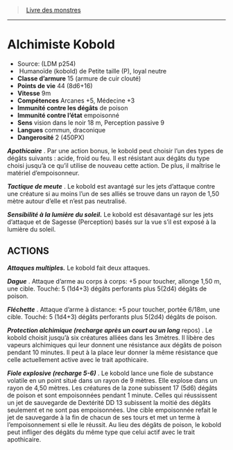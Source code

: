﻿> [Livre des monstres](tome_of_beasts.md)

---

# Alchimiste Kobold

- Source: (LDM p254)
-  Humanoïde (kobold) de Petite taille (P), loyal neutre
- **Classe d’armure** 15 (armure de cuir clouté)
- **Points de vie** 44 (8d6+16)
- **Vitesse** 9m
- **Compétences** Arcanes +5, Médecine +3
- **Immunité contre les dégâts** de poison
- **Immunité contre l’état** empoisonné
- **Sens** vision dans le noir 18 m, Perception passive 9
- **Langues** commun, draconique
- **Dangerosité** 2 (450PX)

**_Apothicaire_** . Par une action bonus, le kobold peut choisir l’un des types de dégâts suivants : acide, froid ou feu. Il est résistant aux dégâts du type choisi jusqu’à ce qu’il utilise de nouveau cette action. De plus, il maîtrise le matériel d’empoisonneur.

**_Tactique de meute_** . Le kobold est avantagé sur les jets d’attaque contre une créature si au moins l’un de ses alliés se trouve dans un rayon de 1,50 mètre autour d’elle et n’est pas neutralisé.

**_Sensibilité à la lumière du soleil._** Le kobold est désavantagé sur les jets d’attaque et de Sagesse (Perception) basés sur la vue s’il est exposé à la lumière du soleil.

## ACTIONS

**_Attaques multiples._** Le kobold fait deux attaques.

**_Dague_** . Attaque d’arme au corps à corps: +5 pour toucher, allonge 1,50 m, une cible. Touché: 5 (1d4+3) dégâts perforants plus 5(2d4) dégâts de poison.

**_Fléchette_** . Attaque d’arme à distance: +5 pour toucher, portée 6/18m, une cible. Touché: 5 (1d4+3) dégâts perforants plus 5(2d4) dégâts de poison.

**_Protection alchimique (recharge après un court ou un long_** repos) . Le kobold choisit jusqu’à six créatures alliées dans les 3mètres. Il libère des vapeurs alchimiques qui leur donnent une résistance aux dégâts de poison pendant 10 minutes. Il peut à la place leur donner la même résistance que celle actuellement active avec le trait apothicaire.

**_Fiole explosive (recharge 5-6)_** . Le kobold lance une fiole de substance volatile en un point situé dans un rayon de 9 mètres. Elle explose dans un rayon de 4,50 mètres. Les créatures de la zone subissent 17 (5d6) dégâts de poison et sont empoisonnées pendant 1 minute. Celles qui réussissent un jet de sauvegarde de Dextérité DD 13 subissent la moitié des dégâts seulement et ne sont pas empoisonnées. Une cible empoisonnée refait le jet de sauvegarde à la fin de chacun de ses tours et met un terme à l’empoisonnement si elle le réussit. Au lieu des dégâts de poison, le kobold peut infliger des dégâts du même type que celui actif avec le trait apothicaire.

